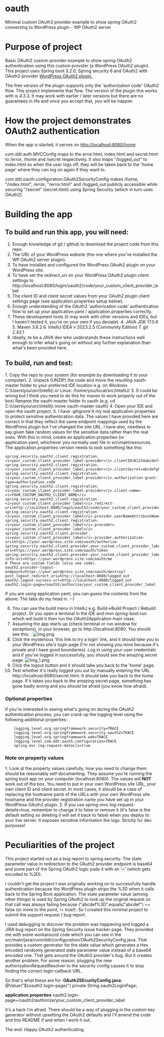 # oauth
Minimal custom OAuth2 provider example to show spring OAuth2 connecting to WordPress plugin - WP OAuth2 server

<h1>Purpose of project</h1>
Basic OAuth2 custom provider example to show spring OAuth2 authentication using this custom provider (a WordPress OAuth2 plugin).
This project uses Spring boot 3.2.0, Spring security 6 and OAuth2 with OAuth2 provider <a href="https://wp-oauth.com/">WordPress OAuth2 plugin.</a>

The free version of the plugin supports only the 'authorization code' OAuth2 flow. This project implements that flow. The version of the plugin this works with is 4.3.3. It may work with earlier / later versions but there are no guarantees in life and once you accept that, you will be happier.

<h1>How the project demonstrates OAuth2 authentication</h1>
When the app is started, it serves on <a href="http://localhost:8080/home">http://localhost:8080/home</a>

com.ddt.auth.MVCConfig maps to the error.html, index.html and secret.html to /error, /home and /secret respectively. It also maps "/logged_out" to index.html so when the user logs off, they will be taken back to the 'home page' where they can log on again if they want to.

com.ddt.oauth.configuration.OAuth2SecurityConfig makes /home, "/index.html", /error, "/error.html" and /logged_out publicly accessible while securing "/secret" (secret.html) using Spring Security (which in turn uses OAuth2). 

<h1>Building the app</h1>
<h2>To build and run this app, you will need:</h2>

1. Enough knowledge of git / github to download the project code from this repo.
2. The URL of your WordPress website (the one where you've installed the WP OAuth2 server plugin).
3. To have installed and configured the WordPress OAuth2 plugin on your WordPress site.
4. To have set the redirect_uri on your WordPress OAuth2 plugin client settings to http://localhost:8080/login/oauth2/code/your_custom_client_provider_label
4. The client ID and client secret values from your OAuth2 plugin client settings page (see application.properties setup below).
3. Enough understanding of the OAuth2 'authorization code' authentication flow to set up your application.yaml / application.properties correctly.
3. These development tools (it may work with other versions and IDEs, but I haven't tested it, you're on your own if you deviate):
   4. JAVA JDK 17.0.6
   5. Maven 3.8.2
   6. IntelliJ IDEA v 2023.2.5 (Community Edition)
   7. git 2.42.1
7. Ideally, to be a JAVA dev who understands these instructions well enough to infer what's going on without any further explanation than what's been provided here.

<h2>To build, run and test:</h2>
1. Copy the repo to your system (for example by downloading it to your computer). 
2. Unpack (UNZIP) the code and move the resulting oauth-master folder to your preferred IDE location e.g. on Windows C:\Users\you\src\Intellij\ or Linux: /home/you/local/src/IntelliJ/ 
3. (I could be wrong but I think you need to do this for maven to work properly out of the box) Rename the oauth-master folder to oauth (e.g. 
   cd C:\Users\you\src\Intellij\
   move oauth-master oauth)
4. Open your IDE and open the oauth project.
5. I have .gitignore'd my real application properties to protect sensitive authentication data. The values I have provided here are correct in that they reflect the same endpoint mappings used by the WordPress plugin but I've changed the site URL. I have also, needless to say given fake random values for the sensitive data rather than the real ones. With this in mind, create an application.properties (or application.yaml, whichever you normally use) file in src\main\resources. The application.properties version needs to look something like this:

    spring.security.oauth2.client.registration.<i>your_custom_client_provider_label.provider</i>.clientID=01234abcdefveryimportantsecretid111222333 
    spring.security.oauth2.client.registration.<i>your_custom_client_provider_label.provider</i>.clientSecret=abcdefghijklman9998888veryimportantsecretsecret1111   
    spring.security.oauth2.client.registration.<i>your_custom_client_provider_label.provider</i>.authorization-grant-type=authorization_code
    spring.security.oauth2.client.registration.<i>your_custom_client_provider_label.provider</i>.client-name=<i>YOUR_CUSTOM_OAUTH2_CLIENT_NAME</i>   
    spring.security.oauth2.client.registration.<i>your_custom_client_provider_label</i>.redirect-uri=http://localhost:8080/login/oauth2/code/your_custom_client_provider_label
    spring.security.oauth2.client.registration.<i>your_custom_client_provider_label</i>.provider.userNameAttributeName=user_nicename
    spring.security.oauth2.client.registration.<i>your_custom_client_provider_label</i>.provider=<i>your_custom_client_provider_label</i>
    spring.security.oauth2.client.provider.<i>your_custom_client_provider_label</i>.provider.authorization-uri=https://your.wordpress.site.com/oauth/authorize   
    spring.security.oauth2.client.provider.your_custom_client_provider_label.token-uri=https://your.wordpress.site.com/oauth/token
    spring.security.oauth2.client.provider.your_custom_client_provider_label.user-info-uri=https://your.wordpress.site.com/oauth/me
    # These are custom fields (also see code). 
    oauth2.provider-logout-endpoint=https://your.wordpress.site.com/oauth/destroy?post_logout_redirect_uri=http://localhost:8080/logged_out
    oauth2.logout-success-url=http://localhost:8080/logged_out  
    oauth2.login-page=/oauth2/authorize/your_custom_client_provider_label

If you are using application.yaml, you can guess the contents from the above. The tabs do my head in. :-)

6. You can use the build menu in IntelliJ e.g. Build->Build Project / Rebuild project. Or you open a terminal in the IDE and mvn spring-boot:run which will build it then run the OAuth2Application main class.
7. Assuming the app starts up (check terminal or run window for exceptions), in your browser, go to http://localhost:8080. You should see this:
. ![img.png](img.png)
8. Click the mysterious 'this link to try a login' link, and it should take you to your WordPress site's login page (I'm not showing you mine because it's private and I have good boundaries). Log in using your user credentials and if you've logged in successfully, you should see the amazing secret page:
  ![img_1.png](img_1.png)
9. Click the logout button and it should take you back to the 'home' page. 
10. Test whether it's really logged you out by manually entering the URL http://localhost:8080/secret.html. It should take you back to the home page. If it takes you back to the amazing secret page, something has gone badly wrong and you should be afraid (you know how afraid).

<h3>Optional properties</h3>
If you're interested in seeing what's going on during the OAuth2 authentication process, you can crank up the logging level using the following additional properties:

        logging.level.org.springframework.security=TRACE
        logging.level.org.springframework.security.oauth2=TRACE
        logging.level.org.springframework.web=TRACE
        logging.level.com.ddt.oauth.configuration=TRACE
        spring.mvc.log-request-details=true

<h3>Note on property values</h3>
1. Look at the property values carefully, how you need to change them should be reasonably self documenting. They assume you're running the spring boot app on your computer (localhost:8080). The values will <b>NOT</b> work out of the box. You need to put in your own WordPress site URL, your own client ID and client secret. In most cases, it should be a case of replacing the hostname parts of the URLs with your own WordPress site hostname and the provider registration name you have set up in your WordPress OAuth2 plugin.
2. If you use spring-mvc.log-request-details=true, remember to change it to false or remove it (it's false is the default setting so deleting it will set it back to false) when you deploy to your live server. It exposes sensitive information the logs. Strictly for dev purposes!

<h1>Peculiarities of the project</h1>
This project started out as a bug report to spring security. The state parameter value in redirection to the OAuth2 provider endpoint is base64 and some part of the Spring OAuth2 logic pads it with an '=' (which gets encoded to %3D). 

I couldn't get the project I was originally working on to successfully handle authentication because the WordPress plugin strips the %3D when it calls back to the Spring Boot application. The state parameter value (among other things) is used by Spring OAuth2 to look up the original request so that call was always failing because ("abcdef%3D".equals("abcdef") == false (or more to the point, != true!). So I created this minimal project to submit the support request / bug report.  

I used debugging to discover the problem was happening and logged a JIRA bug report on the Spring Security issue tracker page. They provided me with some workaround code which you can see in the src/main/java/com/ddt/configuration/OAuth2SecurityConfig.java. That provides a custom generator for the state value which generates a Hex encoded randomly generated state parameter value instead of a base64 encoded one. That gets around the OAuth2 provider's bug. But it creates another problem. For some reason, plugging the new authorizationRequestResolver to the security config causes it to stop finding the correct login callback URL. 

So that's what these are for:
<b>OAuth2SEcurityConfig.java:</b>
@Value("${oauth2.login-page}")
private String oauth2LoginPage;

<b>application.properties</b>
oauth2.login-page=/oauth2/authorize/your_custom_client_provider_label

it's a hack I'm afraid. There should be a way of plugging in the custom key generator without upsetting the OAuth2 defaults and I'll amend the code and this README if and when I work it out.

The end. Happy OAuth2 authenticating.